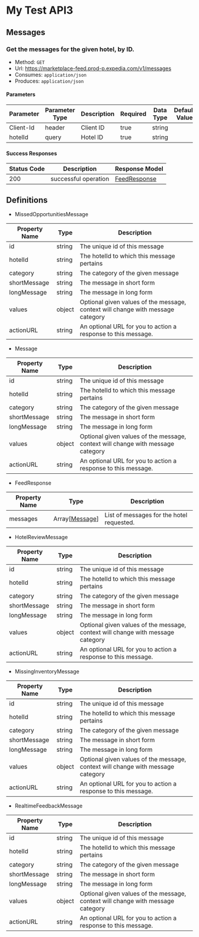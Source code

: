 # My Test API3
## Messages
### Get the messages for the given hotel, by ID.
- Method: `GET`
- Url: https://marketplace-feed.prod-p.expedia.com/v1/messages
- Consumes: `application/json`
- Produces: `application/json`

#### Parameters
Parameter | Parameter Type | Description | Required | Data Type | Default Value
--------- | -------------- | ----------- | -------- | --------- | -------------
Client-Id | header | Client ID | true | string | 
hotelId | query | Hotel ID | true | string | 

#### Success Responses
Status Code | Description | Response Model
----------- | ----------- | --------------
200 | successful operation | [FeedResponse](#/definitions/FeedResponse)

## Definitions
- <a name="/definitions/MissedOpportunitiesMessage"></a>MissedOpportunitiesMessage

Property Name | Type | Description
------------- | ---- | -----------
id | string | The unique id of this message
hotelId | string | The hotelId to which this message pertains
category | string | The category of the given message
shortMessage | string | The message in short form
longMessage | string | The message in long form
values | object | Optional given values of the message, context will change with message category
actionURL | string | An optional URL for you to action a response to this message.

- <a name="/definitions/Message"></a>Message

Property Name | Type | Description
------------- | ---- | -----------
id | string | The unique id of this message
hotelId | string | The hotelId to which this message pertains
category | string | The category of the given message
shortMessage | string | The message in short form
longMessage | string | The message in long form
values | object | Optional given values of the message, context will change with message category
actionURL | string | An optional URL for you to action a response to this message.

- <a name="/definitions/FeedResponse"></a>FeedResponse

Property Name | Type | Description
------------- | ---- | -----------
messages | Array[[Message](#/definitions/Message)] | List of messages for the hotel requested.

- <a name="/definitions/HotelReviewMessage"></a>HotelReviewMessage

Property Name | Type | Description
------------- | ---- | -----------
id | string | The unique id of this message
hotelId | string | The hotelId to which this message pertains
category | string | The category of the given message
shortMessage | string | The message in short form
longMessage | string | The message in long form
values | object | Optional given values of the message, context will change with message category
actionURL | string | An optional URL for you to action a response to this message.

- <a name="/definitions/MissingInventoryMessage"></a>MissingInventoryMessage

Property Name | Type | Description
------------- | ---- | -----------
id | string | The unique id of this message
hotelId | string | The hotelId to which this message pertains
category | string | The category of the given message
shortMessage | string | The message in short form
longMessage | string | The message in long form
values | object | Optional given values of the message, context will change with message category
actionURL | string | An optional URL for you to action a response to this message.

- <a name="/definitions/RealtimeFeedbackMessage"></a>RealtimeFeedbackMessage

Property Name | Type | Description
------------- | ---- | -----------
id | string | The unique id of this message
hotelId | string | The hotelId to which this message pertains
category | string | The category of the given message
shortMessage | string | The message in short form
longMessage | string | The message in long form
values | object | Optional given values of the message, context will change with message category
actionURL | string | An optional URL for you to action a response to this message.
